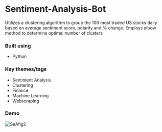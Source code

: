 # Sentiment-Analysis-Bot
Utilizes a clustering algorithm to group the 100 most traded US stocks daily based on average sentiment score, polarity and % change. Employs elbow method to determine optimal number of clusters

### Built using
* Python

### Key themes/tags
* Sentiment Analysis
* Clustering
* Finance
* Machine Learning
* Webscraping

### Demo

![SeAfig2](https://user-images.githubusercontent.com/112993711/189446506-28bac3f6-2629-4a92-8c3f-8bfeb394067a.png)
